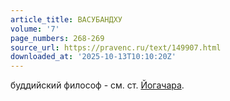 ```yaml
---
article_title: ВАСУБАНДХУ
volume: '7'
page_numbers: 268-269
source_url: https://pravenc.ru/text/149907.html
downloaded_at: '2025-10-13T10:10:20Z'
---
```


буддийский философ - см. ст. [Йогачара](https://pravenc.ru/text/Йогачара.html).
